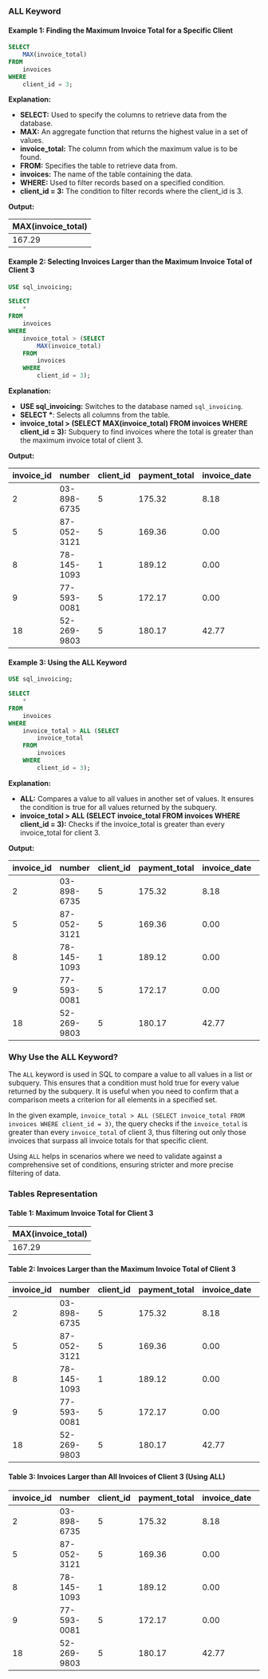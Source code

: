 ### ALL Keyword

#### Example 1: Finding the Maximum Invoice Total for a Specific Client

```sql
SELECT 
    MAX(invoice_total)
FROM
    invoices
WHERE
    client_id = 3;
```

**Explanation:**

- **SELECT:** Used to specify the columns to retrieve data from the database.
- **MAX:** An aggregate function that returns the highest value in a set of values.
- **invoice_total:** The column from which the maximum value is to be found.
- **FROM:** Specifies the table to retrieve data from.
- **invoices:** The name of the table containing the data.
- **WHERE:** Used to filter records based on a specified condition.
- **client_id = 3:** The condition to filter records where the client_id is 3.

**Output:**

| MAX(invoice_total) |
|--------------------|
| 167.29             |

#### Example 2: Selecting Invoices Larger than the Maximum Invoice Total of Client 3

```sql
USE sql_invoicing;

SELECT 
    *
FROM
    invoices
WHERE
    invoice_total > (SELECT 
        MAX(invoice_total)
    FROM
        invoices
    WHERE
        client_id = 3);
```

**Explanation:**

- **USE sql_invoicing:** Switches to the database named `sql_invoicing`.
- **SELECT \***: Selects all columns from the table.
- **invoice_total > (SELECT MAX(invoice_total) FROM invoices WHERE client_id = 3):** Subquery to find invoices where the total is greater than the maximum invoice total of client 3.

**Output:**

| invoice_id | number       | client_id | payment_total | invoice_date | due_date   | payment_date |
|------------|--------------|-----------|---------------|--------------|------------|--------------|
| 2          | 03-898-6735  | 5         | 175.32        | 8.18         | 2019-06-11 | 2019-07-01   | 2019-02-12   |
| 5          | 87-052-3121  | 5         | 169.36        | 0.00         | 2019-07-18 | 2019-08-07   |              |
| 8          | 78-145-1093  | 1         | 189.12        | 0.00         | 2019-05-20 | 2019-06-09   |              |
| 9          | 77-593-0081  | 5         | 172.17        | 0.00         | 2019-07-09 | 2019-07-29   |              |
| 18         | 52-269-9803  | 5         | 180.17        | 42.77        | 2019-05-23 | 2019-06-12   | 2019-01-08   |

#### Example 3: Using the ALL Keyword

```sql
USE sql_invoicing;

SELECT 
    *
FROM
    invoices
WHERE
    invoice_total > ALL (SELECT 
        invoice_total
    FROM
        invoices
    WHERE
        client_id = 3);
```

**Explanation:**

- **ALL:** Compares a value to all values in another set of values. It ensures the condition is true for all values returned by the subquery.
- **invoice_total > ALL (SELECT invoice_total FROM invoices WHERE client_id = 3):** Checks if the invoice_total is greater than every invoice_total for client 3.

**Output:**

| invoice_id | number       | client_id | payment_total | invoice_date | due_date   | payment_date |
|------------|--------------|-----------|---------------|--------------|------------|--------------|
| 2          | 03-898-6735  | 5         | 175.32        | 8.18         | 2019-06-11 | 2019-07-01   | 2019-02-12   |
| 5          | 87-052-3121  | 5         | 169.36        | 0.00         | 2019-07-18 | 2019-08-07   |              |
| 8          | 78-145-1093  | 1         | 189.12        | 0.00         | 2019-05-20 | 2019-06-09   |              |
| 9          | 77-593-0081  | 5         | 172.17        | 0.00         | 2019-07-09 | 2019-07-29   |              |
| 18         | 52-269-9803  | 5         | 180.17        | 42.77        | 2019-05-23 | 2019-06-12   | 2019-01-08   |

### Why Use the ALL Keyword?

The `ALL` keyword is used in SQL to compare a value to all values in a list or subquery. This ensures that a condition must hold true for every value returned by the subquery. It is useful when you need to confirm that a comparison meets a criterion for all elements in a specified set.

In the given example, `invoice_total > ALL (SELECT invoice_total FROM invoices WHERE client_id = 3)`, the query checks if the `invoice_total` is greater than every `invoice_total` of client 3, thus filtering out only those invoices that surpass all invoice totals for that specific client.

Using `ALL` helps in scenarios where we need to validate against a comprehensive set of conditions, ensuring stricter and more precise filtering of data.

### Tables Representation

#### Table 1: Maximum Invoice Total for Client 3

| MAX(invoice_total) |
|--------------------|
| 167.29             |

#### Table 2: Invoices Larger than the Maximum Invoice Total of Client 3

| invoice_id | number       | client_id | payment_total | invoice_date | due_date   | payment_date |
|------------|--------------|-----------|---------------|--------------|------------|--------------|
| 2          | 03-898-6735  | 5         | 175.32        | 8.18         | 2019-06-11 | 2019-07-01   | 2019-02-12   |
| 5          | 87-052-3121  | 5         | 169.36        | 0.00         | 2019-07-18 | 2019-08-07   |              |
| 8          | 78-145-1093  | 1         | 189.12        | 0.00         | 2019-05-20 | 2019-06-09   |              |
| 9          | 77-593-0081  | 5         | 172.17        | 0.00         | 2019-07-09 | 2019-07-29   |              |
| 18         | 52-269-9803  | 5         | 180.17        | 42.77        | 2019-05-23 | 2019-06-12   | 2019-01-08   |

#### Table 3: Invoices Larger than All Invoices of Client 3 (Using ALL)

| invoice_id | number       | client_id | payment_total | invoice_date | due_date   | payment_date |
|------------|--------------|-----------|---------------|--------------|------------|--------------|
| 2          | 03-898-6735  | 5         | 175.32        | 8.18         | 2019-06-11 | 2019-07-01   | 2019-02-12   |
| 5          | 87-052-3121  | 5         | 169.36        | 0.00         | 2019-07-18 | 2019-08-07   |              |
| 8          | 78-145-1093  | 1         | 189.12        | 0.00         | 2019-05-20 | 2019-06-09   |              |
| 9          | 77-593-0081  | 5         | 172.17        | 0.00         | 2019-07-09 | 2019-07-29   |              |
| 18         | 52-269-9803  | 5         | 180.17        | 42.77        | 2019-05-23 | 2019-06-12   | 2019-01-08   |